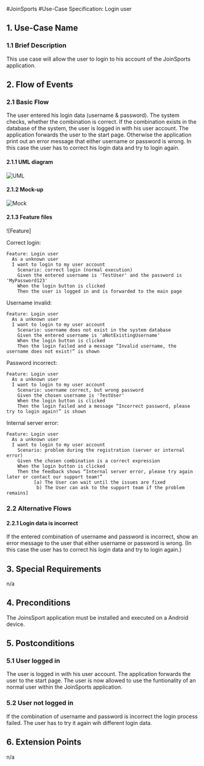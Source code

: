 #JoinSports
#Use-Case Specification: Login user

## 1. Use-Case Name 
### 1.1 Brief Description
This use case will allow the user to login to his account of the JoinSports application.

## 2. Flow of Events
### 2.1 Basic Flow 
The user entered his login data (username & password). The system checks, whether the combination is correct.
If the combination exists in the database of the system, the user is logged in with his user account. The application forwards the user to the start page.
Otherwise the application print out an error message that either username or password is wrong. In this case the user has to correct his login data and try to login again.

#### 2.1.1 UML diagram
![UML]

#### 2.1.2 Mock-up 
![Mock]

#### 2.1.3 Feature files
![Feature]

Correct login:
```cucumber
Feature: Login user
  As a unknown user
  I want to login to my user account
 	Scenario: correct login (normal execution)
    Given the entered username is 'TestUser' and the password is 'MyPassword123'
    When the login button is clicked
    Then the user is logged in and is forwarded to the main page
```
Username invalid:
```cucumber
Feature: Login user
  As a unknown user
  I want to login to my user account
 	Scenario: username does not exist in the system database
    Given the entered username is 'aNotExistingUsername'
    When the login button is clicked
    Then the login failed and a message “Invalid username, the username does not exist!” is shown
```

Password incorrect:
```cucumber
Feature: Login user
  As a unknown user
  I want to login to my user account
 	Scenario: username correct, but wrong password
    Given the chosen username is 'TestUser'
    When the login button is clicked
    Then the login failed and a message “Incorrect password, please try to login again!” is shown
```

Internal server error:
```cucumber
Feature: Login user
  As a unknown user
  I want to login to my user account
 	Scenario: problem during the registration (server or internal error)
    Given the chosen combination is a correct expression
    When the login button is clicked
    Then the feedback shows “Internal server error, please try again later or contact our support team!”
          [a) The User can wait until the issues are fixed
           b) The User can ask to the support team if the problem remains]

```

### 2.2 Alternative Flows
#### 2.2.1 Login data is incorrect
If the entered combination of username and password is incorrect, show an error message to the user that either username or password is wrong.
(In this case the user has to correct his login data and try to login again.)

## 3. Special Requirements
n/a

## 4. Preconditions
The JoinsSport application must be installed and executed on a Android device.

## 5. Postconditions
### 5.1 User logged in
The user is logged in with his user account. The application forwards the user to the start page.
The user is now allowed to use the funtionality of an normal user within the JoinSports application.

### 5.2	User not logged in
If the combination of username and password is incorrect the login process failed. The user has to try it again wih different login data. 

## 6. Extension Points
n/a

<!-- picture links -->
[UML]: ? "UML Diagram"
[Mock]: ? "Mock-Up"
<!-- [Feature]:  "Feature file" -->

